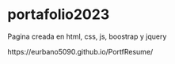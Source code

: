 # portafolio2023
<p>Pagina creada en html, css, js, boostrap y jquery</p>
https://eurbano5090.github.io/PortfResume/
<!--https://portafolio2023.vercel.app/-->
